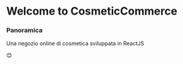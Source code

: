 # Welcome to CosmeticCommerce

### Panoramica

Una negozio online di cosmetica sviluppata in ReactJS

 :blush:
